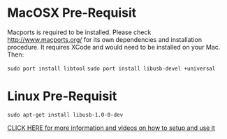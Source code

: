 # MacOSX Pre-Requisit #

Macports is required to be installed. Please check http://www.macports.org/ for its own dependencies and installation procedure. It requires XCode and would need to be installed on your Mac. Then: 

```sudo port install libtool```
```sudo port install libusb-devel +universal```

# Linux Pre-Requisit #

```sudo apt-get install libusb-1.0-0-dev```


[CLICK HERE for more information and videos on how to setup and use it](http://patriciogonzalezvivo.com/kinectcorevision)



